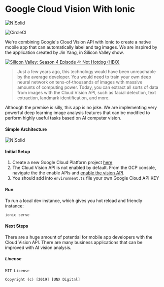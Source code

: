 # Google Cloud Vision With Ionic

[![N|Solid](https://res.cloudinary.com/dlvaangxn/image/upload/c_scale,w_150/v1563630297/unx-logo.png)](https://www.unxdigital.com/)

![CircleCI](https://circleci.com/gh/google/wikiloop-battlefield/tree/master.svg?style=svg)

We're combining Google's Cloud Vision API with Ionic to create a native mobile app that can automatically label and tag images.
We are inspired by the application created by Jin Yang, in Silicon Valley show.

[![Silicon Valley: Season 4 Episode 4: Not Hotdog (HBO)](http://img.youtube.com/vi/pqTntG1RXSY/0.jpg)](http://www.youtube.com/watch?v=pqTntG1RXSY "Silicon Valley: Season 4 Episode 4: Not Hotdog (HBO)")

> Just a few years ago, this technology would have been unreachable by the average developer. You would need to train your own deep neural network on tens-of-thousands of images with massive amounts of computing power. Today, you can extract all sorts of data from images with the Cloud Vision API, such as facial detection, text extraction, landmark identification, and more.

Although the premise is silly, this app is no joke. We are implementing very powerful deep learning image analysis features that can be modified to perform highly useful tasks based on AI computer vision.


#### Simple Architecture
![N|Solid](https://res.cloudinary.com/dlvaangxn/image/upload/v1563632800/vision-simple-app.png)

#### Initial Setup

1. Create a new Google Cloud Platform project [here](https://console.cloud.google.com/getting-started)
2. The Cloud Vision API is not enabled by default. From the GCP console, navigate the the enable APIs and [enable the vision API](https://console.cloud.google.com/apis/library/vision.googleapis.com/).
3. You should add into `environment.ts` file your own Google Cloud API KEY


#### Run

To run a local dev instance, which gives you hot reload and friendly instance:

```bash
ionic serve
``` 

#### Next Steps
There are a huge amount of potential for mobile app developers with the Cloud Vision API. There are many business applications that can be improved with AI vision analysis.

##### License
```
MIT License

Copyright (c) [2019] [UNX Digital]
```
